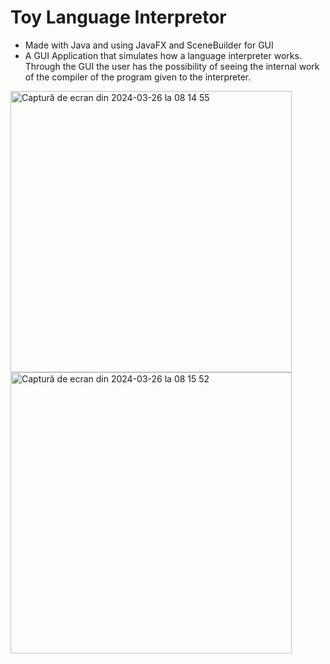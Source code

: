 # Toy Language Interpretor

* Made with Java and using JavaFX and SceneBuilder for GUI
* A GUI Application that simulates how a language interpreter works. Through the GUI the user has the possibility of seeing the internal work of the compiler of the program given to the interpreter.
<img width="450" display="inline" alt="Captură de ecran din 2024-03-26 la 08 14 55" src="https://github.com/NikAlien/Toy-Language-Interpretor/assets/115424518/112c4306-824b-4482-8ed4-d620024dd733">
<img width="450" display="inline" alt="Captură de ecran din 2024-03-26 la 08 15 52" src="https://github.com/NikAlien/Toy-Language-Interpretor/assets/115424518/7cdb56d1-e913-47e9-b097-b4e4f71d3b1d">
